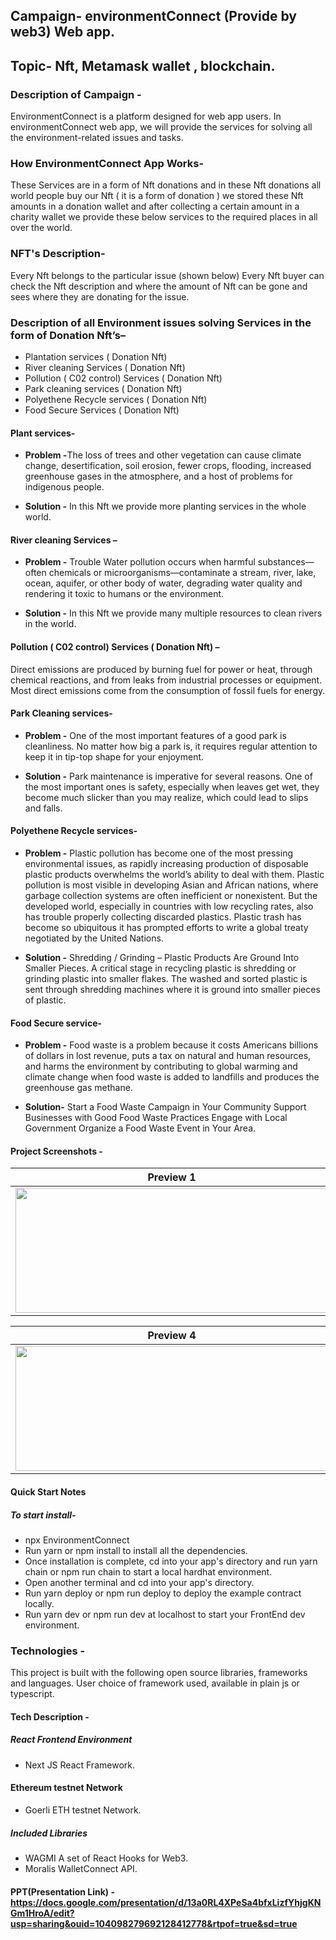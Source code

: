 
## Campaign- environmentConnect (Provide by web3) Web app.
## Topic- Nft, Metamask wallet , blockchain.

### Description of Campaign -
EnvironmentConnect is a platform designed for web app users. In environmentConnect web app, we will provide the services for solving all the environment-related issues and tasks.

### How EnvironmentConnect App Works-
These Services are in a form of Nft donations and in these Nft donations all world people buy our Nft ( it is a form of donation ) we stored these Nft amounts in a donation wallet and after collecting a certain amount in a charity wallet we provide these below services to the required places in all over the world.

### NFT's Description-
Every Nft belongs to the particular issue (shown below)
Every Nft buyer can check the Nft description and where the amount of Nft can be gone and sees where they are donating for the issue.

### Description of all Environment issues solving Services in the form of Donation Nft’s–
* Plantation services ( Donation Nft)
* River cleaning Services ( Donation Nft)
* Pollution ( C02 control) Services ( Donation Nft)
* Park cleaning services ( Donation Nft)
* Polyethene Recycle services ( Donation Nft)
* Food Secure Services ( Donation Nft)

#### Plant services- 
* <b>Problem -</b>The loss of trees and other vegetation can cause climate change, desertification, soil erosion, fewer crops, flooding, increased greenhouse gases in the atmosphere, and a host of problems for indigenous people.

* <b>Solution -</b> In this Nft we provide more planting services in the whole world.

#### River cleaning Services – 
* <b>Problem -</b> Trouble Water pollution occurs when harmful substances—often chemicals or microorganisms—contaminate a stream, river, lake, ocean, aquifer, or other body of water, degrading water quality and rendering it toxic to humans or the environment.

* <b>Solution -</b> In this Nft we provide many multiple resources to clean rivers in the world.

#### Pollution ( C02 control) Services ( Donation Nft) – 
Direct emissions are produced by burning fuel for power or heat, through chemical reactions, and from leaks from industrial processes or equipment. Most direct emissions come from the consumption of fossil fuels for energy.

#### Park Cleaning services- 
* <b>Problem -</b> One of the most important features of a good park is cleanliness. No matter how big a park is, it requires regular attention to keep it in tip-top shape for your enjoyment.

* <b>Solution -</b> Park maintenance is imperative for several reasons. One of the most important ones is safety, especially when leaves get wet, they become much slicker than you may realize, which could lead to slips and falls.

#### Polyethene Recycle services- 
* <b>Problem -</b> Plastic pollution has become one of the most pressing environmental issues, as rapidly increasing production of disposable plastic products overwhelms the world’s ability to deal with them. Plastic pollution is most visible in developing Asian and African nations, where garbage collection systems are often inefficient or nonexistent. But the developed world, especially in countries with low recycling rates, also has trouble properly collecting discarded plastics. Plastic trash has become so ubiquitous it has prompted efforts to write a global treaty negotiated by the United Nations.

* <b>Solution -</b> Shredding / Grinding – Plastic Products Are Ground Into Smaller Pieces. A critical stage in recycling plastic is shredding or grinding plastic into smaller flakes. The washed and sorted plastic is sent through shredding machines where it is ground into smaller pieces of plastic.

#### Food Secure service-
* <b>Problem -</b> Food waste is a problem because it costs Americans billions of dollars in lost revenue, puts a tax on natural and human resources, and harms the environment by contributing to global warming and climate change when food waste is added to landfills and produces the greenhouse gas methane.

* <b>Solution-</b> Start a Food Waste Campaign in Your Community Support Businesses with Good Food Waste Practices Engage with Local Government Organize a Food Waste Event in Your Area.

#### Project Screenshots - 
|Preview 1|Preview 2|Preview 3|
|------|------|------|
|<img src="https://user-images.githubusercontent.com/72181295/205694500-0bd152af-5358-45fe-9d13-b06ce74c5293.png" width="500" height="200" /> |<img src="https://user-images.githubusercontent.com/72181295/205694394-dea49a4f-6a3f-4235-b24a-e74df46e74cd.png" width="500" height="200" /> |<img src="https://user-images.githubusercontent.com/72181295/205694437-d3e596ed-eadf-43ef-a6b4-0172fcd208f2.png" width="500" height="200" /> |


|Preview 4|Preview 5|Preview 6|
|------|------|------|
|<img src="https://user-images.githubusercontent.com/72181295/205694452-4484062c-6356-45f5-94d9-8ad5bdb3ce9e.png" width="500" height="200" /> |<img src="https://user-images.githubusercontent.com/72181295/205694475-db99a723-73df-4592-a294-d6447fca4fe9.png" width="500" height="200" /> |<img src="https://user-images.githubusercontent.com/72181295/205694486-c29ffbbf-1e6b-49f7-9457-8a4bba4c3e6f.png" width="500" height="200" /> |

#### Quick Start Notes

##### To start install-
* npx EnvironmentConnect<br>
* Run yarn or npm install to install all the dependencies.<br>
* Once installation is complete, cd into your app's directory and run yarn chain or npm run chain to start a local hardhat environment.<br>
* Open another terminal and cd into your app's directory.<br>
* Run yarn deploy or npm run deploy to deploy the example contract locally.<br>
* Run yarn dev or npm run dev at localhost to start your FrontEnd dev environment.<br>


### Technologies -
This project is built with the following open source libraries, frameworks and languages. User choice of framework used, available in plain js or typescript.

#### Tech	Description -
##### React Frontend Environment
* Next JS	React Framework.

#### Ethereum testnet Network 
* Goerli ETH testnet Network.

##### Included Libraries
* WAGMI	A set of React Hooks for Web3.<br>
* Moralis WalletConnect API.<br>

#### PPT(Presentation Link) - https://docs.google.com/presentation/d/13a0RL4XPeSa4bfxLizfYhjgKNGm1HroA/edit?usp=sharing&ouid=104098279692128412778&rtpof=true&sd=true
